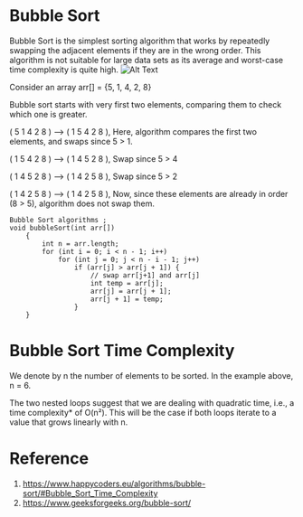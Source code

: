 # Bubble Sort
Bubble Sort is the simplest sorting algorithm that works by repeatedly swapping the adjacent elements if they are in the wrong order. 
This algorithm is not suitable for large data sets as its average and worst-case time complexity is quite high.
![Alt Text](https://upload.wikimedia.org/wikipedia/commons/c/c8/Bubble-sort-example-300px.gif)

Consider an array arr[] = {5, 1, 4, 2, 8}

Bubble sort starts with very first two elements, comparing them to check which one is greater.

( 5 1 4 2 8 ) –> ( 1 5 4 2 8 ), Here, algorithm compares the first two elements, and swaps since 5 > 1. 

( 1 5 4 2 8 ) –>  ( 1 4 5 2 8 ), Swap since 5 > 4 

( 1 4 5 2 8 ) –>  ( 1 4 2 5 8 ), Swap since 5 > 2 

( 1 4 2 5 8 ) –> ( 1 4 2 5 8 ), Now, since these elements are already in order (8 > 5), algorithm does not swap them.

```
Bubble Sort algorithms ;
void bubbleSort(int arr[])
    {
        int n = arr.length;
        for (int i = 0; i < n - 1; i++)
            for (int j = 0; j < n - i - 1; j++)
                if (arr[j] > arr[j + 1]) {
                    // swap arr[j+1] and arr[j]
                    int temp = arr[j];
                    arr[j] = arr[j + 1];
                    arr[j + 1] = temp;
                }
    }
```

# Bubble Sort Time Complexity

We denote by n the number of elements to be sorted. In the example above, n = 6.

The two nested loops suggest that we are dealing with quadratic time, i.e., a time complexity* of O(n²). 
This will be the case if both loops iterate to a value that grows linearly with n.

# Reference
1) https://www.happycoders.eu/algorithms/bubble-sort/#Bubble_Sort_Time_Complexity
2) https://www.geeksforgeeks.org/bubble-sort/
